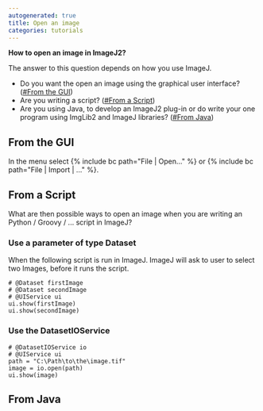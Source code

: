 ```yaml
---
autogenerated: true
title: Open an image
categories: tutorials
---
```


**How to open an image in ImageJ2?**

The answer to this question depends on how you use ImageJ.

-   Do you want the open an image using the graphical user interface? ([\#From the GUI](#from-the-gui))
-   Are you writing a script? ([\#From a Script](#from-a-script))
-   Are you using Java, to develop an ImageJ2 plug-in or do write your one program using ImgLib2 and ImageJ libraries? ([\#From Java](#from-java))

## From the GUI

In the menu select {% include bc path="File | Open..." %} or {% include bc path="File | Import | ..." %}.

## From a Script

What are then possible ways to open an image when you are writing an Python / Groovy / ... script in ImageJ?

### Use a parameter of type Dataset

When the following script is run in ImageJ. ImageJ will ask to user to select two Images, before it runs the script.

    # @Dataset firstImage
    # @Dataset secondImage
    # @UIService ui
    ui.show(firstImage)
    ui.show(secondImage)

### Use the DatasetIOService

    # @DatasetIOService io
    # @UIService ui
    path = "C:\Path\to\the\image.tif"
    image = io.open(path)
    ui.show(image)

## From Java
